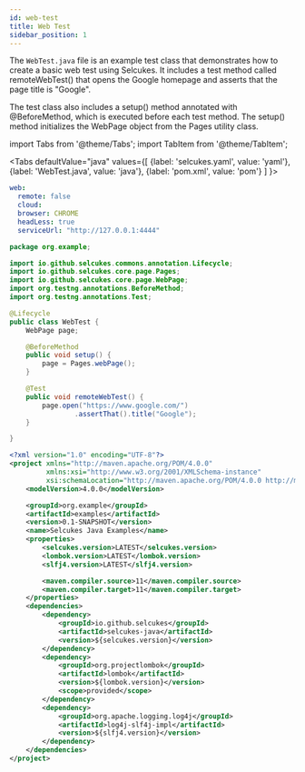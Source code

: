 ```yaml
---
id: web-test
title: Web Test
sidebar_position: 1
---
```

The `WebTest.java` file is an example test class that demonstrates how to create a basic web test using Selcukes. It includes a test method called remoteWebTest() that opens the Google homepage and asserts that the page title is "Google".

The test class also includes a setup() method annotated with @BeforeMethod, which is executed before each test method. The setup() method initializes the WebPage object from the Pages utility class.

import Tabs from '@theme/Tabs';
import TabItem from '@theme/TabItem';

<Tabs defaultValue="java"
values={[
{label: 'selcukes.yaml', value: 'yaml'},{label: 'WebTest.java', value: 'java'}, {label: 'pom.xml', value: 'pom'}
]
}>

<TabItem value="yaml">

```yaml
web:
  remote: false
  cloud:
  browser: CHROME
  headLess: true
  serviceUrl: "http://127.0.0.1:4444"
```

<TabItem value="java">

```java
package org.example;

import io.github.selcukes.commons.annotation.Lifecycle;
import io.github.selcukes.core.page.Pages;
import io.github.selcukes.core.page.WebPage;
import org.testng.annotations.BeforeMethod;
import org.testng.annotations.Test;

@Lifecycle
public class WebTest {
    WebPage page;

    @BeforeMethod
    public void setup() {
        page = Pages.webPage();
    }

    @Test
    public void remoteWebTest() {
        page.open("https://www.google.com/")
                .assertThat().title("Google");
    }

}
```

</TabItem>
<TabItem value="pom">

```xml
<?xml version="1.0" encoding="UTF-8"?>
<project xmlns="http://maven.apache.org/POM/4.0.0"
         xmlns:xsi="http://www.w3.org/2001/XMLSchema-instance"
         xsi:schemaLocation="http://maven.apache.org/POM/4.0.0 http://maven.apache.org/xsd/maven-4.0.0.xsd">
    <modelVersion>4.0.0</modelVersion>

    <groupId>org.example</groupId>
    <artifactId>examples</artifactId>
    <version>0.1-SNAPSHOT</version>
    <name>Selcukes Java Examples</name>
    <properties>
        <selcukes.version>LATEST</selcukes.version>
        <lombok.version>LATEST</lombok.version>
        <slfj4.version>LATEST</slfj4.version>

        <maven.compiler.source>11</maven.compiler.source>
        <maven.compiler.target>11</maven.compiler.target>
    </properties>
    <dependencies>
        <dependency>
            <groupId>io.github.selcukes</groupId>
            <artifactId>selcukes-java</artifactId>
            <version>${selcukes.version}</version>
        </dependency>
        <dependency>
            <groupId>org.projectlombok</groupId>
            <artifactId>lombok</artifactId>
            <version>${lombok.version}</version>
            <scope>provided</scope>
        </dependency>
        <dependency>
            <groupId>org.apache.logging.log4j</groupId>
            <artifactId>log4j-slf4j-impl</artifactId>
            <version>${slfj4.version}</version>
        </dependency>
    </dependencies>
</project>
```

</TabItem>
</Tabs>
